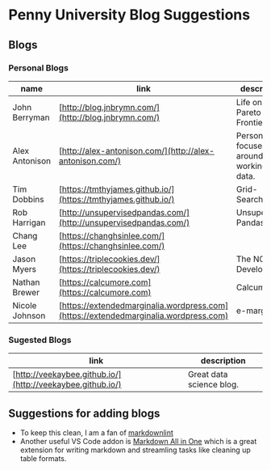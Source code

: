 # Penny University Blog Suggestions

## Blogs

### Personal Blogs

| name           | link                                                             | description                                   |
| -------------- | ---------------------------------------------------------------- | --------------------------------------------- |
| John Berryman  | [http://blog.jnbrymn.com/](http://blog.jnbrymn.com/)             | Life on the Pareto Frontier                   |
| Alex Antonison | [http://alex-antonison.com/](http://alex-antonison.com/)         | Personal blog focused around working in data. |
| Tim Dobbins    | [https://tmthyjames.github.io/](https://tmthyjames.github.io/)   | Grid-Searched                                 |
| Rob Harrigan   | [http://unsupervisedpandas.com/](http://unsupervisedpandas.com/) | Unsupervised Pandas                           |
| Chang Lee      | [https://changhsinlee.com/](https://changhsinlee.com/)           |                                               |
| Jason Myers    | [https://triplecookies.dev/](https://triplecookies.dev/)         | The N00b Developer                            |
| Nathan Brewer  | [https://calcumore.com](https://calcumore.com)                   | Calcumore                                     |
| Nicole Johnson | [https://extendedmarginalia.wordpress.com](https://extendedmarginalia.wordpress.com) | e-marginalia              |

### Sugested Blogs

| link                                                       | description              |
| ---------------------------------------------------------- | ------------------------ |
| [http://veekaybee.github.io/](http://veekaybee.github.io/) | Great data science blog. |

## Suggestions for adding blogs

* To keep this clean, I am a fan of [markdownlint](https://marketplace.visualstudio.com/items?itemName=DavidAnson.vscode-markdownlint)
* Another useful VS Code addon is [Markdown All in One](https://marketplace.visualstudio.com/items?itemName=yzhang.markdown-all-in-one) which is a great extension for writing markdown and streamling tasks like cleaning up table formats.
